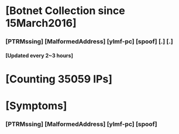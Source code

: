 # [Botnet Collection since 15March2016]
### [PTRMssing] [MalformedAddress] [ylmf-pc] [spoof] [.] [.]
#### [Updated every 2~3 hours]

# [Counting 35059 IPs]

# [Symptoms] 
###   [PTRMssing] [MalformedAddress] [ylmf-pc] [spoof]
